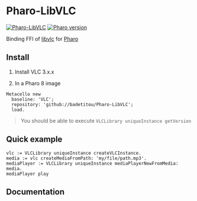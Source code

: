 # Pharo-LibVLC

[![Pharo-LibVLC](https://travis-ci.com/badetitou/Pharo-LibVLC.svg?branch=master)](https://travis-ci.com/badetitou/Pharo-LibVLC)
[![Pharo version](https://img.shields.io/badge/Pharo-8.0-%23aac9ff.svg)](https://pharo.org/download)

Binding FFI of [libvlc](https://www.videolan.org/developers/vlc/doc/doxygen/html/group__libvlc.html) for [Pharo](http://pharo.org/) 

## Install

1. Install VLC 3.x.x

2. In a Pharo 8 image

```st
Metacello new
  baseline: 'VLC';
  repository: 'github://badetitou/Pharo-LibVLC';
  load.
```

> You should be able to execute `VLCLibrary uniqueInstance getVersion`

## Quick example

```st
vlc := VLCLibrary uniqueInstance createVLCInstance.
media := vlc createMediaFromPath: 'my/file/path.mp3'.
mediaPlayer := VLCLibrary uniqueInstance mediaPlayerNewFromMedia: media.
mediaPlayer play
```

## Documentation
